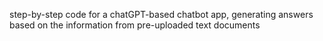 step-by-step code for a chatGPT-based chatbot app, generating answers based on the information from pre-uploaded text documents
